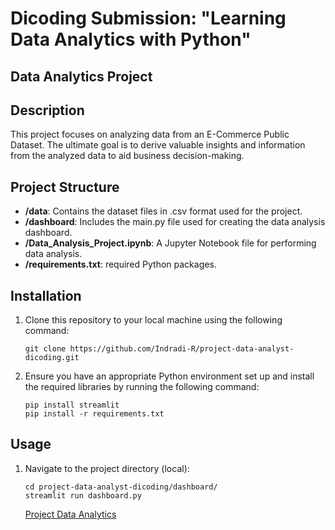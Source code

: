 # Dicoding Submission: "Learning Data Analytics with Python"

## Data Analytics Project

## Description

This project focuses on analyzing data from an E-Commerce Public Dataset. The ultimate goal is to derive valuable insights and information from the analyzed data to aid business decision-making.

## Project Structure

- **/data**: Contains the dataset files in .csv format used for the project.
- **/dashboard**: Includes the main.py file used for creating the data analysis dashboard.
- **/Data_Analysis_Project.ipynb**: A Jupyter Notebook file for performing data analysis.
- **/requirements.txt**: required Python packages.

## Installation

1. Clone this repository to your local machine using the following command:

   ```shell
   git clone https://github.com/Indradi-R/project-data-analyst-dicoding.git
   ```

2. Ensure you have an appropriate Python environment set up and install the required libraries by running the following command:

   ```shell
   pip install streamlit
   pip install -r requirements.txt
   ```

## Usage

1. Navigate to the project directory (local):

   ```shell
   cd project-data-analyst-dicoding/dashboard/
   streamlit run dashboard.py
   ```
   [Project Data Analytics](https://project-data-analyst-dicoding-abtappvb68ouixbl3rdykgv.streamlit.app/)
